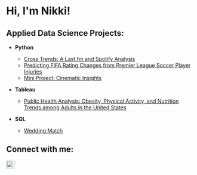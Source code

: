 <h1>Hi, I'm Nikki! </h1>

<h2>Applied Data Science Projects:</h2>

- <b>Python</b>
  - [Cross Trends: A Last.fm and Spotify Analysis](https://github.com/nikkishimao/Last.fmSpotifyProject)
  - [Predicting FIFA Rating Changes from Premier League Soccer Player Injuries](https://github.com/nikkishimao/PredictingFIFARatingChanges)
  - [Mini Project: Cinematic Insights](https://github.com/nikkishimao/CinematicInsights)
 
- <b>Tableau</b>
  - [Public Health Analysis: Obesity, Physical Activity, and Nutrition Trends among Adults in the United States](https://github.com/nikkishimao/PublicHealthAnalysisProject)

- <b>SQL</b>
  - [Wedding Match](https://github.com/nikkishimao/WeddingMatch)

<h2>Connect with me:</h2>

[<img align="left" alt="NikkiShimao | LinkedIn" width="22px" src="https://cdn.jsdelivr.net/npm/simple-icons@v3/icons/linkedin.svg" />][linkedin]

[linkedin]: https://linkedin.com/in/nikkishimao

<!--
some next ideas:

- 🔭 I’m currently working on ...
- 🌱 I’m currently learning ...
- 👯 I’m looking to collaborate on ...
- 🤔 I’m looking for help with ...
- 💬 Ask me about ...
- 📫 How to reach me: ...
- 😄 Pronouns: ...
- ⚡ Fun fact: ...
-->
